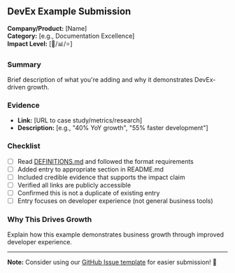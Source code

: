 ## DevEx Example Submission

**Company/Product:** [Name]  
**Category:** [e.g., Documentation Excellence]  
**Impact Level:** [🚀/📊/⭐]

### Summary
Brief description of what you're adding and why it demonstrates DevEx-driven growth.

### Evidence
- **Link:** [URL to case study/metrics/research]
- **Description:** [e.g., "40% YoY growth", "55% faster development"]

### Checklist
- [ ] Read [DEFINITIONS.md](./DEFINITIONS.md) and followed the format requirements
- [ ] Added entry to appropriate section in README.md
- [ ] Included credible evidence that supports the impact claim
- [ ] Verified all links are publicly accessible
- [ ] Confirmed this is not a duplicate of existing entry
- [ ] Entry focuses on developer experience (not general business tools)

### Why This Drives Growth
Explain how this example demonstrates business growth through improved developer experience.

---

**Note:** Consider using our [GitHub Issue template](../../issues/new) for easier submission! 🚀